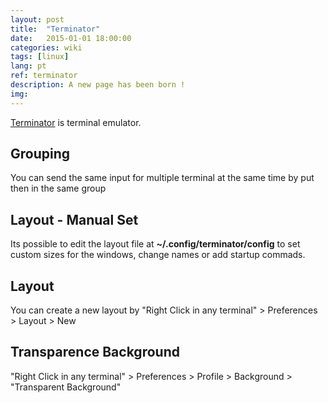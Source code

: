 ```yaml
---
layout: post
title:  "Terminator"
date:   2015-01-01 18:00:00
categories: wiki
tags: [linux]
lang: pt
ref: terminator
description: A new page has been born !
img:
---
```


[Terminator](https://terminator-gtk3.readthedocs.io/en/latest/) is terminal emulator.

## Grouping
 You can send the same input for multiple terminal at the same time by put then in the same group

## Layout - Manual Set
 Its possible to edit the layout file at **~/.config/terminator/config** to set custom sizes for the windows, change names or add startup commads.

## Layout
 You can create a new layout by
 "Right Click in any terminal" > Preferences > Layout > New

## Transparence Background
 "Right Click in any terminal" > Preferences > Profile > Background > "Transparent Background"
